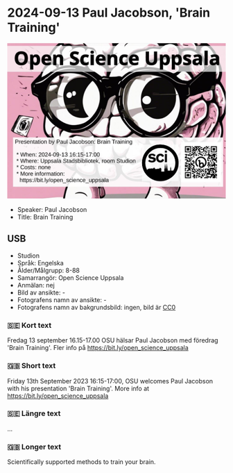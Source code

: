 # 2024-09-13 Paul Jacobson, 'Brain Training'

![](20240913_screens.jpg)

 * Speaker: Paul Jacobson
 * Title: Brain Training

## USB

 * Studion
 * Språk: Engelska
 * Ålder/Målgrupp: 8-88
 * Samarrangör: Open Science Uppsala
 * Anmälan: nej
 * Bild av ansikte: -
 * Fotografens namn av ansikte: -
 * Fotografens namn av bakgrundsbild: ingen, bild är [CC0](https://en.wikipedia.org/wiki/Creative_Commons_license#Zero_/_public_domain)

### :sweden: Kort text

Fredag 13 september 16.15-17.00 OSU hälsar Paul Jacobson
med föredrag 'Brain Training'.
Fler info på https://bit.ly/open_science_uppsala

### :gb: Short text

Friday 13th September 2023 16:15-17:00, OSU welcomes Paul Jacobson
with his presentation 'Brain Training'.
More info at https://bit.ly/open_science_uppsala


### :sweden: Längre text

...

### :gb: Longer text

Scientifically supported methods to train your brain.
